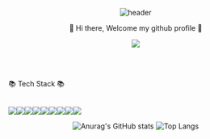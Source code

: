 <div align="center">
  
![header](https://capsule-render.vercel.app/api?type=Waving&color=timeGradient&animation=twinkling&text=Mi)
  
</div>


<div align="center">  

👋 Hi there, Welcome my github profile 👋 
</div>

<p align="center">
<a href="https://hits.seeyoufarm.com"><img src="https://hits.seeyoufarm.com/api/count/incr/badge.svg?url=https%3A%2F%2Fgithub.com%2FMiihyunee%2Fhit-counter&count_bg=%23B287EA&title_bg=%23E1C4EE&icon=myspace.svg&icon_color=%23FFFFFF&title=hits&edge_flat=false"/></a>
</p>

<br/>
<br/>

📚 Tech Stack 📚

<br/>
<div style="display:flex; flex-direction:row;">
  
<!-- Java -->
<img src="https://img.shields.io/badge/java-007396?style=for-the-badge&logo=Java&logoColor=white"/>
<!-- MySQL -->
<img src="https://img.shields.io/badge/MySQL-4479A1?style=for-the-badge&logo=MySQL&logoColor=white">
<img src="https://img.shields.io/badge/Oracle-F80000?style=for-the-badge&logo=Oracle&logoColor=white">
<img src="https://img.shields.io/badge/Eclipse-2C2255?style=for-the-badge&logo=Eclipse%20IDE&logoColor=white">
<img src="https://img.shields.io/badge/HTML5-E34F26?style=for-the-badge&logo=HTML5&logoColor=white">
<img src="https://img.shields.io/badge/CSS3-1572B6?style=for-the-badge&logo=CSS3&logoColor=white">
<img src="https://img.shields.io/badge/JavaScript-F7DF1E?style=for-the-badge&logo=JavaScript&logoColor=white">
<img src="https://img.shields.io/badge/Android-3DDC84?style=for-the-badge&logo=Android&logoColor=white">
<img src="https://img.shields.io/badge/github-181717?style=for-the-badge&logo=github&logoColor=white">
</div>

<div align="center">
  
<!-- Stats -->
![Anurag's GitHub stats](https://github-readme-stats.vercel.app/api?username=Miihyunee&show_icons=true&theme=buefy)
![Top Langs](https://github-readme-stats.vercel.app/api/top-langs/?username=Miihyunee&layout=compact&theme=buefy)
</div>

<!--
**Miihyunee/Miihyunee** is a ✨ _special_ ✨ repository because its `README.md` (this file) appears on your GitHub profile.

Here are some ideas to get you started:

- 🔭 I’m currently working on ...
- 🌱 I’m currently learning ...
- 👯 I’m looking to collaborate on ...
- 🤔 I’m looking for help with ...
- 💬 Ask me about ...
- 📫 How to reach me: ...
- 😄 Pronouns: ...
- ⚡ Fun fact: ...
-->


